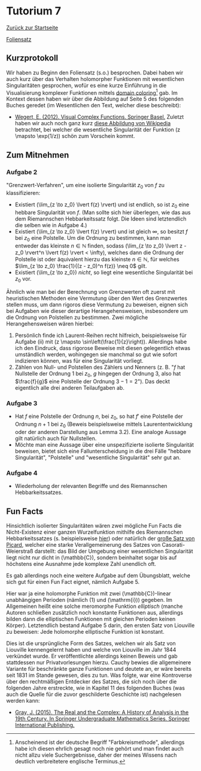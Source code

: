 # Tutorium 7

[Zurück zur Startseite](../README.md)

[Foliensatz](../assets/tut07/presentation.pdf)

## Kurzprotokoll
Wir haben zu Beginn den Foliensatz (s.o.) besprochen.
Dabei haben wir auch kurz über das Verhalten holomorpher Funktionen mit wesentlichen Singularitäten gesprochen, wofür es eine kurze Einführung in die Visualisierung komplexer Funktionen mittels [domain coloring](https://en.wikipedia.org/wiki/Domain_coloring)[^1] gab.
Im Kontext dessen haben wir über die Abbildung auf Seite 5 des folgenden Buches geredet (im Wesentlichen den Text, welcher diese beschreibt):
- [Wegert, E. (2012). Visual Complex Functions. Springer Basel.](https://doi.org/10.1007/978-3-0348-0180-5)
Zuletzt haben wir auch noch ganz kurz [diese Abbildung von Wikipedia](https://en.wikipedia.org/wiki/Essential_singularity#/media/File:Essential_singularity.png) betrachtet, bei welcher die wesentliche Singularität der Funktion \(z \mapsto \exp(1/z)\) schön zum Vorschein kommt.

[^1]: Anscheinend ist der deutsche Begriff "Farbkreismethode", allerdings habe ich diesen ehrlich gesagt noch nie gehört und man findet auch nicht allzu viele Suchergebnisse, daher der meines Wissens nach deutlich verbreitetere englische Terminus.

## Zum Mitnehmen

### Aufgabe 2
"Grenzwert-Verfahren", um eine isolierte Singularität $z_0$ von $f$ zu klassifizieren:
- Existiert \(\lim_{z \to z_0} \lvert f(z) \rvert\) und ist endlich, so ist $z_0$ eine hebbare Singularität von $f$. (Man sollte sich hier überlegen, wie das aus dem Riemannschen Hebbarkeitssatz folgt. Die Ideen sind letztendlich die selben wie in Aufgabe 4.)
- Existiert \(\lim_{z \to z_0} \lvert f(z) \rvert\) und ist gleich $\infty$, so besitzt $f$ bei $z_0$ eine Polstelle.
    Um die Ordnung zu bestimmen, kann man entweder das kleinste $n \in \mathbb{N}$ finden, sodass \(\lim_{z \to z_0} \lvert z - z_0 \rvert^n \lvert f(z) \rvert < \infty\), welches dann die Ordnung der Polstelle ist oder äquivalent hierzu das kleinste $n \in \mathbb{N}$, für welches $\lim_{z \to z_0} \frac{1}{(z - z_0)^n f(z)} \neq 0$ gilt.
- Existiert \(\lim_{z \to z_0}\) _nicht_, so liegt eine wesentliche Singularität bei $z_0$ vor.

Ähnlich wie man bei der Berechnung von Grenzwerten oft zuerst mit heuristischen Methoden eine Vermutung über den Wert des Grenzwertes stellen muss, um dann rigoros diese Vermutung zu beweisen, eignen sich bei Aufgaben wie dieser derartige Herangehensweisen, insbesondere um die Ordnung von Polstellen zu bestimmen.
Zwei mögliche Herangehensweisen wären hierbei:
1. Persönlich finde ich Laurent-Reihen recht hilfreich, beispielsweise für Aufgabe (ii) mit \(z \mapsto \sin\left(\frac{1}{z}\right)\). Allerdings habe ich den Eindruck, dass rigorose Beweise mit diesen gelegentlich etwas umständlich werden, wohingegen sie manchmal so gut wie sofort indizieren können, was für eine Singularität vorliegt.
2. Zählen von Null- und Polstellen des Zählers und Nenners (z. B. "$f$ hat Nullstelle der Ordnung $1$ bei $z_0$, $g$ hingegen der Ordnung $3$, also hat $\frac{f}{g}$ eine Polstelle der Ordnung $3 - 1 = 2$"). Das deckt eigentlich alle drei anderen Teilaufgaben ab.

### Aufgabe 3
- Hat $f$ eine Polstelle der Ordnung $n$, bei $z_0$, so hat $f'$ eine Polstelle der Ordnung $n + 1$ bei $z_0$ (Beweis beispielsweise mittels Laurententwicklung oder der anderen Darstellung aus Lemma 3.2).
    Eine analoge Aussage gilt natürlich auch für Nullstellen.
- Möchte man eine Aussage über eine unspezifizierte isolierte Singularität beweisen, bietet sich eine Fallunterscheidung in die drei Fälle "hebbare Singularität", "Polstelle" und "wesentliche Singularität" sehr gut an.

### Aufgabe 4
- Wiederholung der relevanten Begriffe und des Riemannschen Hebbarkeitssatzes.


## Fun Facts
Hinsichtlich isolierter Singularitäten wären zwei mögliche Fun Facts die Nicht-Existenz einer ganzen Wurzelfunktion mithilfe des Riemannschen Hebbarkeitssatzes (s. beispielsweise [hier](https://de.wikipedia.org/wiki/Riemannscher_Hebbarkeitssatz#Nichtexistenz_einer_holomorphen_Wurzelfunktion)) oder natürlich der [große Satz von Picard](https://de.wikipedia.org/wiki/Satz_von_Picard), welcher eine starke Verallgemeinerung des Satzes von Casorati-Weierstraß darstellt: das Bild der Umgebung einer wesentlichen Singularität liegt nicht nur dicht in \(\mathbb{C}\), sondern beinhaltet sogar bis auf höchstens eine Ausnahme jede komplexe Zahl unendlich oft.

Es gab allerdings noch eine weitere Aufgabe auf dem Übungsblatt, welche sich gut für einen Fun Fact eignet, nämlich Aufgabe 5.

Hier war ja eine holomorphe Funktion mit zwei \(\mathbb{C}\)-linear unabhängigen Perioden (nämlich \(1\) und \(\mathrm{i}\)) gegeben.
Im Allgemeinen heißt eine solche meromorphe Funktion _elliptisch_ (manche Autoren schließen zusätzlich noch konstante Funktionen aus, allerdings bilden dann die elliptischen Funktionen mit gleichen Perioden keinen Körper).
Letztendlich bestand Aufgabe 5 darin, den ersten Satz von Liouville zu beweisen: Jede holomorphe elliptische Funktion ist konstant.

Dies ist die ursprüngliche Form des Satzes, welchen wir als Satz von Liouville kennengelernt haben und welche von Liouville im Jahr 1844 verkündet wurde.
Er veröffentlichte allerdings keinen Beweis und gab stattdessen nur Privatvorlesungen hierzu.
Cauchy bewies die allgemeinere Variante für beschränkte ganze Funktionen und deutete an, er wäre bereits seit 1831 im Stande gewesen, dies zu tun.
Was folgte, war eine Kontroverse über den rechtmäßigen Entdecker des Satzes, die sich noch über die folgenden Jahre erstreckte, wie in Kapitel 11 des folgenden Buches (was auch die Quelle für die zuvor geschilderte Geschichte ist) nachgelesen werden kann:
- [Gray, J. (2015). The Real and the Complex: A History of Analysis in the 19th Century. In Springer Undergraduate Mathematics Series. Springer International Publishing.](https://doi.org/10.1007/978-3-319-23715-2)
